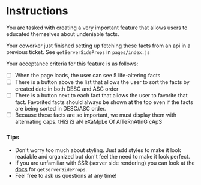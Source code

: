 
#  Instructions

You are tasked with creating a very important feature that allows users to educated themselves about undeniable facts.

Your coworker just finished setting up fetching these facts from an api in a previous ticket. See `getServerSideProps` in `pages/index.js`

Your acceptance criteria for this feature is as follows:

 - [ ] When the page loads, the user can see 5 life-altering facts
 - [ ] There is a button above the list that allows the user to sort the facts by created date in both DESC and ASC order
 - [ ] There is a button next to each fact that allows the user to favorite that fact. Favorited facts should always be shown at the top even if the facts are being sorted in DESC/ASC order.
 - [ ] Because these facts are so important, we must display them with alternating caps. tHiS iS aN eXaMpLe Of AlTeRnAtInG cApS

### Tips

* Don't worry too much about styling. Just add styles to make it look readable and organized but don't feel the need to make it look perfect.
* If you are unfamiliar with SSR (server side rendering) you can look at the [docs](https://nextjs.org/docs/basic-features/data-fetching/get-server-side-props#using-getserversideprops-to-fetch-data-at-request-time) for `getServerSideProps`.
* Feel free to ask us questions at any time!